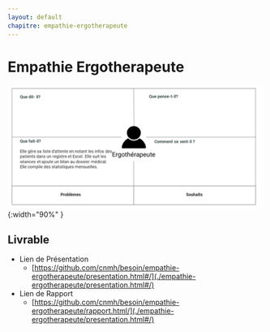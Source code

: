 ```yaml
---
layout: default
chapitre: empathie-ergotherapeute 
---
```



# Empathie Ergotherapeute

![Empathie Ergotherapeute](./images/carte-empathie-service-de-reeducation-Ergotherapeute-Alaoui-Ghita.png){:width="90%" }

<!-- new slide -->

## Livrable

- Lien de Présentation
  - [https://github.com/cnmh/besoin/empathie-ergotherapeute/presentation.html#/](./empathie-ergotherapeute/presentation.html#/)
- Lien de Rapport
  - [https://github.com/cnmh/besoin/empathie-ergotherapeute/rapport.html/](./empathie-ergotherapeute/presentation.html#/)

<!-- new slide -->
